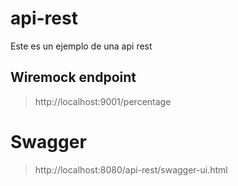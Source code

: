 # api-rest
Este es un ejemplo de una api rest



## Wiremock endpoint

> http://localhost:9001/percentage


# Swagger

> http://localhost:8080/api-rest/swagger-ui.html
